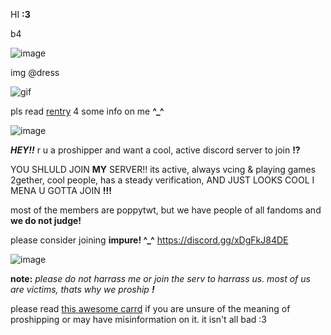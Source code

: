 HI **:3** 

b4

![image](https://github.com/user-attachments/assets/a96bdc8c-5920-47c2-9626-72e42a757a97)


img @dress

![gif](https://biscuit.crd.co/assets/images/gallery100/da45fc2e.gif?v=cc1c6dfa)

pls read [rentry](https://rentry.co/bloodyburs) 4 some info on me **^_^** 


![image](https://github.com/user-attachments/assets/3787792e-1851-4ba9-9fa3-c88deae5761e)


 ***HEY!!*** r u a proshipper and want a cool, active discord server to join **!?**
 
 YOU SHLULD JOIN **MY** SERVER!!
 its active, always vcing & playing games 2gether, cool people, has a steady verification, AND JUST LOOKS COOL I MENA U GOTTA JOIN **!!!**

 most of the members are poppytwt, but we have people of all fandoms and **we do not judge!**
 
 please consider joining **impure! ^_^**
 https://discord.gg/xDgFkJ84DE

![image](https://github.com/user-attachments/assets/8dbd7aca-9bf9-4ae3-9285-e85e76adb977)


 **note:** *please do not harrass me or join the serv to harrass us. most of us are victims, thats why we proship* ***!***

 please read [this awesome carrd](https://learnaboutproshipping.carrd.co) if you are unsure of the meaning of proshipping or may have misinformation on it. it isn't all bad :3 
